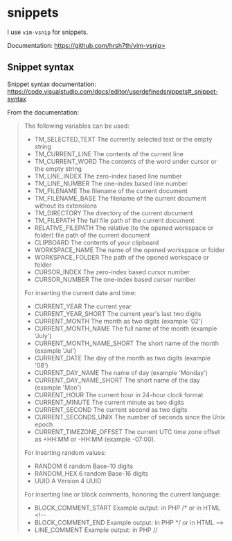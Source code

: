 # snippets

I use `vim-vsnip` for snippets.

Documentation: https://github.com/hrsh7th/vim-vsnip>

## Snippet syntax

Snippet syntax documentation: https://code.visualstudio.com/docs/editor/userdefinedsnippets#_snippet-syntax

From the documentation:

> The following variables can be used:
> - TM_SELECTED_TEXT The currently selected text or the empty string
> - TM_CURRENT_LINE The contents of the current line
> - TM_CURRENT_WORD The contents of the word under cursor or the empty string
> - TM_LINE_INDEX The zero-index based line number
> - TM_LINE_NUMBER The one-index based line number
> - TM_FILENAME The filename of the current document
> - TM_FILENAME_BASE The filename of the current document without its extensions
> - TM_DIRECTORY The directory of the current document
> - TM_FILEPATH The full file path of the current document
> - RELATIVE_FILEPATH The relative (to the opened workspace or folder) file path of the current document
> - CLIPBOARD The contents of your clipboard
> - WORKSPACE_NAME The name of the opened workspace or folder
> - WORKSPACE_FOLDER The path of the opened workspace or folder
> - CURSOR_INDEX The zero-index based cursor number
> - CURSOR_NUMBER The one-index based cursor number
>
> For inserting the current date and time:
>
> - CURRENT_YEAR The current year
> - CURRENT_YEAR_SHORT The current year's last two digits
> - CURRENT_MONTH The month as two digits (example '02')
> - CURRENT_MONTH_NAME The full name of the month (example 'July')
> - CURRENT_MONTH_NAME_SHORT The short name of the month (example 'Jul')
> - CURRENT_DATE The day of the month as two digits (example '08')
> - CURRENT_DAY_NAME The name of day (example 'Monday')
> - CURRENT_DAY_NAME_SHORT The short name of the day (example 'Mon')
> - CURRENT_HOUR The current hour in 24-hour clock format
> - CURRENT_MINUTE The current minute as two digits
> - CURRENT_SECOND The current second as two digits
> - CURRENT_SECONDS_UNIX The number of seconds since the Unix epoch
> - CURRENT_TIMEZONE_OFFSET The current UTC time zone offset as +HH:MM or -HH:MM (example -07:00).
>
> For inserting random values:
>
> - RANDOM 6 random Base-10 digits
> - RANDOM_HEX 6 random Base-16 digits
> - UUID A Version 4 UUID
>
> For inserting line or block comments, honoring the current language:
>
> - BLOCK_COMMENT_START Example output: in PHP /* or in HTML <!--
> - BLOCK_COMMENT_END Example output: in PHP */ or in HTML -->
> - LINE_COMMENT Example output: in PHP //
